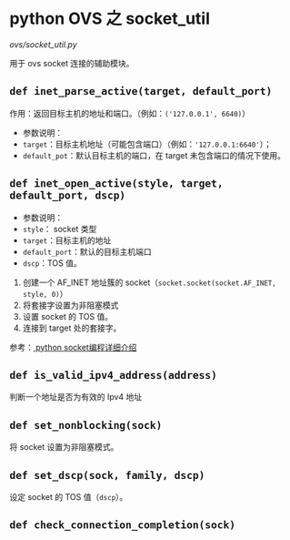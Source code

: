 # python OVS 之 socket_util

*ovs/socket_util.py*

用于 ovs socket 连接的辅助模块。

## `def inet_parse_active(target, default_port)`

作用：返回目标主机的地址和端口。（例如：`('127.0.0.1', 6640)`）

* 参数说明：
 * `target`：目标主机地址（可能包含端口）（例如：`'127.0.0.1:6640'`）；
 * `default_pot`：默认目标主机的端口，在 target 未包含端口的情况下使用。

## `def inet_open_active(style, target, default_port, dscp)`

* 参数说明：
 * `style`： socket 类型
 * `target`：目标主机的地址
 * `default_port`：默认的目标主机端口
 * `dscp`：TOS 值。

1. 创建一个 AF_INET 地址簇的 socket（`socket.socket(socket.AF_INET, style, 0)`）
2. 将套接字设置为非阻塞模式
3. 设置 socket 的 TOS 值。
4. 连接到 target 处的套接字。


参考：[ python socket编程详细介绍 ](http://yangrong.blog.51cto.com/6945369/1339593)

## `def is_valid_ipv4_address(address)`

判断一个地址是否为有效的 Ipv4 地址

## `def set_nonblocking(sock)`

将 socket 设置为非阻塞模式。

## `def set_dscp(sock, family, dscp)`

设定 socket 的 TOS 值（`dscp`）。

## `def check_connection_completion(sock)`



































